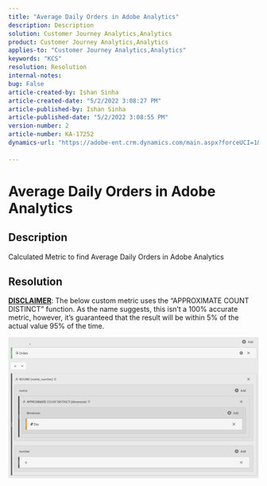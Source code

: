 ```yaml
---
title: "Average Daily Orders in Adobe Analytics"
description: Description
solution: Customer Journey Analytics,Analytics
product: Customer Journey Analytics,Analytics
applies-to: "Customer Journey Analytics,Analytics"
keywords: "KCS"
resolution: Resolution
internal-notes: 
bug: False
article-created-by: Ishan Sinha
article-created-date: "5/2/2022 3:08:27 PM"
article-published-by: Ishan Sinha
article-published-date: "5/2/2022 3:08:55 PM"
version-number: 2
article-number: KA-17252
dynamics-url: "https://adobe-ent.crm.dynamics.com/main.aspx?forceUCI=1&pagetype=entityrecord&etn=knowledgearticle&id=afae0fb3-29ca-ec11-a7b5-6045bd00dca1"

---
```

# Average Daily Orders in Adobe Analytics

## Description


Calculated Metric to find Average Daily Orders in Adobe Analytics




## Resolution


<u><b>DISCLAIMER</b></u>: The below custom metric uses the “APPROXIMATE COUNT DISTINCT” function. As the name suggests, this isn’t a 100% accurate metric, however, it’s guaranteed that the result will be within 5% of the actual value 95% of the time.

![](assets/9d67ac27-8b09-ec11-b6e6-00224808d564.png)


